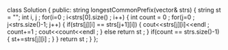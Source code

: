 class Solution {
public:
    string longestCommonPrefix(vector<string>& strs) {
        string st = "";
        int i, j ;
        for(i=0 ; i<strs[0].size() ; i++)
        {
            int count = 0 ;
            for(j=0 ; j<strs.size()-1; j++)
            {
                if(strs[j][i] == strs[j+1][i]) 
                {
                    cout<<strs[j][i]<<endl ;
                    count+=1 ;
                    cout<<count<<endl ;
                }
                else 
                    return st ;
            }
            if(count == strs.size()-1)
            {
                st+=strs[j][i] ;
            }
        }
        return st ;
    }
};